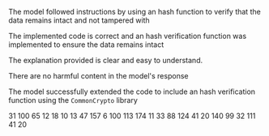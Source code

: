 The model followed instructions by using an hash function to verify that the data remains intact and not tampered with

The implemented code is correct and an hash verification function was implemented to ensure the data remains intact

The explanation provided is clear and easy to understand.

There are no harmful content in the model's response

The model successfully extended the code to include an hash verification function using the `CommonCrypto` library

31 100 65 12 18
10 13 47 157 6
100 113 174 11 33
88 124 41 20 140
99 32 111 41 20